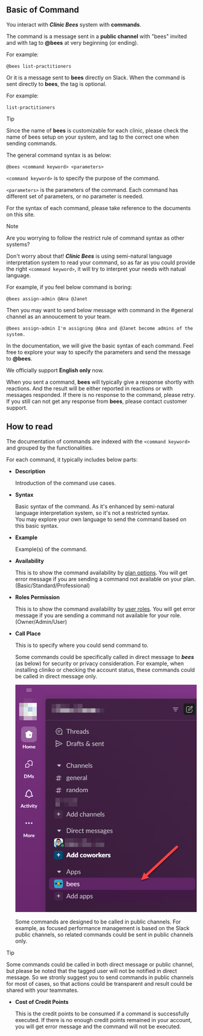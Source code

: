 ## Basic of Command

You interact with _**Clinic Bees**_ system with **commands**.

The command is a message sent in a **public channel** with "bees" invited and with tag to **@bees** at
very beginning (or ending).

For example:
```text
@bees list-practitioners
```
Or it is a message sent to **bees** directly on Slack.
When the command is sent directly to **bees**, the tag is optional.

For example:
```text
list-practitioners
```

>[!TIP]
>Since the name of **bees** is customizable for each clinic, please check the name
of bees setup on your system, and tag to the correct one when sending commands.


The general command syntax is as below:

```text
@bees <command keyword> <parameters>
```

`<command keyword>` is to specify the purpose of the command.

`<parameters>` is the parameters of the command.  Each command has different set
of parameters, or no parameter is needed.

For the syntax of each command, please take reference to the documents on this site.

>[!NOTE]
>Are you worrying to follow the restrict rule of command syntax as other systems?
>
>Don't worry about that!  _**Clinic Bees**_ is using semi-natural language
>interpretation system to read your command, so as far as you could provide the right `<command keyword>`,
>it will try to interpret your needs with natual language.
>
>For example, if you feel below command is boring:
>```text
>@bees assign-admin @Ana @Janet
>```
>Then you may want to send below message with command in the #general channel
>as an annoucement to your team.
>```text
>@bees assign-admin I'm assigning @Ana and @Janet become admins of the system.
>```
>
>In the documentation, we will give the basic syntax of each command.
>Feel free to explore your way to specify the parameters and send the message to **@bees**.
>
>We officially support **English only** now.

When you sent a command, **bees** will typically give a response shortly with reactions.
And the result will be either reported in reactions or with messages responded.
If there is no response to the command, please retry.  If you still can not get
any response from **bees**, please contact customer support.

## How to read

The documentation of commands are indexed with the `<command keyword>` and grouped by
the functionalities.

For each command, it typically includes below parts:

* **Description**

  Introduction of the command use cases.

* **Syntax**
  
  Basic syntax of the command.  As it's enhanced by semi-natural language
  interpretation system, so it's not a restricted syntax.  
  You may explore your own language to send the command based on this basic syntax.

* **Example**

  Example(s) of the command.

* **Availability**

  This is to show the command availability by [plan options](../README.md/#plans).
  You will get error message if you are sending a command not available on your plan.
  (Basic/Standard/Professional)

* **Roles Permission**

  This is to show the command availability by [user roles](../basic.md/#user-roles).
  You will get error message if you are sending a command not available for your role.
  (Owner/Admin/User)

* **Call Place**
  
  This is to specify where you could send command to.

  Some commands could be specifically called in direct message to _**bees**_ (as below) for security or privacy consideration.
  For example, when installing cliniko or checking the account status, these commands could be called
  in direct message only.

  ![0](../images/directmessage.png)

  Some commands are designed to be called in public channels.  For example, as focused performance management
  is based on the Slack public channels, so related commands could be sent in public channels only.

>[!TIP]
Some commands could be called in both direct message or public channel, but please be noted
that the tagged user will not be notified in direct message.  So we stronly suggest you to send commands
in public channels for most of cases, so that actions could be transparent and result could be shared
with your teammates.

* **Cost of Credit Points**

  This is the credit points to be consumed if a command is successfully executed.
  If there is no enough credit points remained in your account, you will get error
  message and the command will not be executed.


